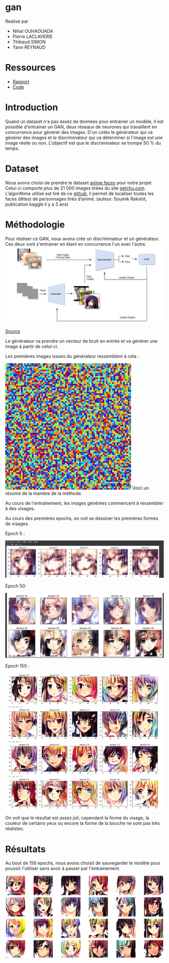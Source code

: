 # gan

Realisé par 
- Nihal OUHAOUADA 
- Pierre LACLAVERIE
- Thibaud SIMON
- Yann REYNAUD 
#  Ressources
- [Rapport](PROJET%20-%20GAN%20-%20OUHAOUADA_LACLAVERIE_SIMON_REYNAUD.pdf)
- [Code](notebooks/TNI_GAN%20-%20as%20PDF%20.pdf)
# Introduction 
Quand un dataset n'a pas assez de données pour entrainer un modèle, il est possible d'entrainer un GAN, deux réseaux de neurones qui travaillent en concurrence pour génerer des images. D'un cotés le générateur qui va générer des images et le discriminateur qui va déterminer si l'image est une image réelle ou non. L'objectif est que le discriminateur se trompe 50 % du temps.

# Dataset

Nous avons choisi de prendre le dataset [anime faces](https://www.kaggle.com/datasets/soumikrakshit/anime-faces) pour notre projet. Celui-ci comporte plus de 21 000 images tirées du site [getchu.com](http://www.getchu.com/). L’algorithme utilisé est tiré de ce [github](https://github.com/nagadomi/lbpcascade_animeface), il permet de localiser toutes les faces (têtes) de personnages tirés d’animé. (auteur: Soumik Rakshit, publication kaggle il y a 3 ans)

# Méthodologie

Pour réaliser ce GAN, nous avons créé un discriminateur et un générateur. Ces deux vont s'entrainer en étant en concurrence l'un avec l'autre.
![gan-resum](ress/gangan.jpg)

[Source](https://towardsdatascience.com/generating-anime-characters-with-stylegan2-6f8ae59e237b)



Le générateur va prendre un vecteur de bruit en entrée et va générer une image à partir de celui-ci.

Les premières images issues du générateur ressemblent à cela : 

![gen](ress/noise-rgb.png)
Voici un résumé de la manière de la méthode.

Au cours de l'entrainement, les images générées commencent à ressembler à des visages.

Au cours des premières epochs, on voit se dessiner les premières formes de visages.

Epoch 5 : 

![epoch5](ress/epoch5.png)

Epoch 50: 

![epoch50](ress/epoch49.png)

Epoch 150 : 

![epoch150](ress/EPOCH150.png)

On voit que le résultat est assez joli, cependant la forme du visage, la couleur de certains yeux ou encore la forme de la bouche ne sont pas très réalistes.

# Résultats 

Au bout de 150 epochs, nous avons choisit de sauvegarder le modèle pour pouvoir l'utiliser sans avoir à passer par l'entrainement. 

![final](ress/final.png)
